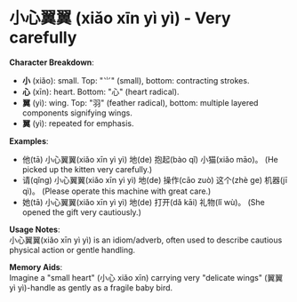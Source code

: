 # **小心翼翼 (xiǎo xīn yì yì) - Very carefully**

**Character Breakdown**:  
- **小** (xiǎo): small. Top: "⺌" (small), bottom: contracting strokes.  
- **心** (xīn): heart. Bottom: "心" (heart radical).  
- **翼** (yì): wing. Top: "羽" (feather radical), bottom: multiple layered components signifying wings.  
- **翼** (yì): repeated for emphasis.

**Examples**:  
- 他(tā) 小心翼翼(xiǎo xīn yì yì) 地(de) 抱起(bào qǐ) 小猫(xiǎo māo)。 (He picked up the kitten very carefully.)  
- 请(qǐng) 小心翼翼(xiǎo xīn yì yì) 地(de) 操作(cāo zuò) 这个(zhè ge) 机器(jī qì)。 (Please operate this machine with great care.)  
- 她(tā) 小心翼翼(xiǎo xīn yì yì) 地(de) 打开(dǎ kāi) 礼物(lǐ wù)。 (She opened the gift very cautiously.)

**Usage Notes**:  
小心翼翼(xiǎo xīn yì yì) is an idiom/adverb, often used to describe cautious physical action or gentle handling.

**Memory Aids**:  
Imagine a "small heart" (小心 xiǎo xīn) carrying very "delicate wings" (翼翼 yì yì)-handle as gently as a fragile baby bird.
